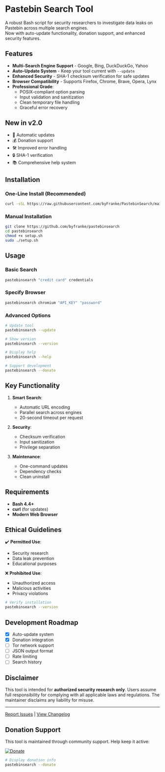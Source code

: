 # Pastebin Search Tool

A robust Bash script for security researchers to investigate data leaks on Pastebin across multiple search engines.  
Now with auto-update functionality, donation support, and enhanced security features.

## Features

- **Multi-Search Engine Support** - Google, Bing, DuckDuckGo, Yahoo
- **Auto-Update System** - Keep your tool current with `--update`
- **Enhanced Security** - SHA-1 checksum verification for safe updates
- **Browser Compatibility** - Supports Firefox, Chrome, Brave, Opera, Lynx
- **Professional Grade**:
  - POSIX-compliant option parsing
  - Input validation and sanitization
  - Clean temporary file handling
  - Graceful error recovery

## New in v2.0

- 🔄 Automatic updates
- 💰 Donation support
- 🛠 Improved error handling
- 🔒 SHA-1 verification
- 📚 Comprehensive help system

## Installation

### One-Line Install (Recommended)
```bash
curl -sSL https://raw.githubusercontent.com/byFranke/PastebinSearch/main/setup.sh | bash
```

### Manual Installation
```bash
git clone https://github.com/byfranke/pastebinsearch
cd pastebinsearch
chmod +x setup.sh
sudo ./setup.sh
```

## Usage

### Basic Search
```bash
pastebinsearch "credit card" credentials
```

### Specify Browser
```bash
pastebinsearch chromium "API_KEY" "password"
```

### Advanced Options
```bash
# Update tool
pastebinsearch --update

# Show version
pastebinsearch --version

# Display help
pastebinsearch --help

# Support development
pastebinsearch --donate
```

## Key Functionality

1. **Smart Search**:
   - Automatic URL encoding
   - Parallel search across engines
   - 20-second timeout per request

2. **Security**:
   - Checksum verification
   - Input sanitization
   - Privilege separation

3. **Maintenance**:
   - One-command updates
   - Dependency checks
   - Clean uninstall

## Requirements

- **Bash 4.4+**
- **curl** (for updates)
- **Modern Web Browser**

## Ethical Guidelines

✔️ **Permitted Use**:
- Security research
- Data leak prevention
- Educational purposes

❌ **Prohibited Use**:
- Unauthorized access
- Malicious activities
- Privacy violations

```bash
# Verify installation
pastebinsearch --version
```

## Development Roadmap

- [x] Auto-update system
- [x] Donation integration
- [ ] Tor network support
- [ ] JSON output format
- [ ] Rate limiting
- [ ] Search history

## Disclaimer

This tool is intended for **authorized security research only**. Users assume full responsibility for complying with all applicable laws and regulations. The maintainer disclaims any liability for misuse.

---

[Report Issues](https://github.com/byFranke/PastebinSearch/issues) | [View Changelog](CHANGELOG.md) 

## Donation Support

This tool is maintained through community support. Help keep it active:

[![Donate](https://img.shields.io/badge/Support-Development-blue?style=for-the-badge&logo=github)](https://donate.stripe.com/28o8zQ2wY3Dr57G001)

```bash
# Display donation info
pastebinsearch --donate
```
